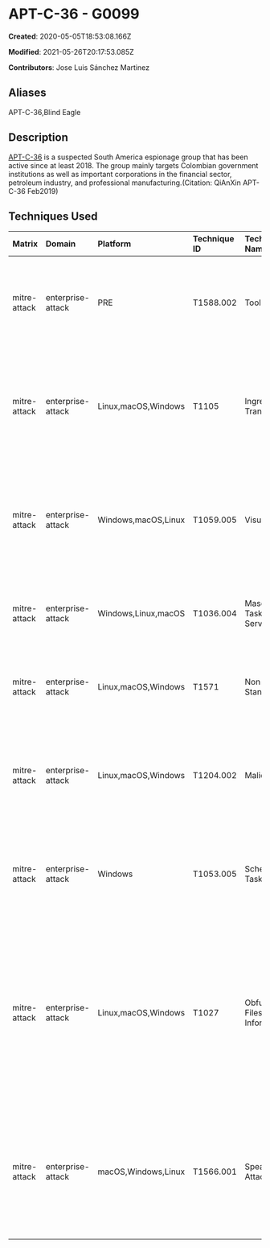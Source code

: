 # APT-C-36 - G0099

**Created**: 2020-05-05T18:53:08.166Z

**Modified**: 2021-05-26T20:17:53.085Z

**Contributors**: Jose Luis Sánchez Martinez

## Aliases

APT-C-36,Blind Eagle

## Description

[APT-C-36](https://attack.mitre.org/groups/G0099) is a suspected South America espionage group that has been active since at least 2018. The group mainly targets Colombian government institutions as well as important corporations in the financial sector, petroleum industry, and professional manufacturing.(Citation: QiAnXin APT-C-36 Feb2019)

## Techniques Used

|Matrix|Domain|Platform|Technique ID|Technique Name|Use|
| :---| :---| :---| :---| :---| :---|
|mitre-attack|enterprise-attack|PRE|T1588.002|Tool|[APT-C-36](https://attack.mitre.org/groups/G0099) obtained and used a modified variant of [Imminent Monitor](https://attack.mitre.org/software/S0434).(Citation: QiAnXin APT-C-36 Feb2019)|
|mitre-attack|enterprise-attack|Linux,macOS,Windows|T1105|Ingress Tool Transfer|[APT-C-36](https://attack.mitre.org/groups/G0099) has downloaded binary data from a specified domain after the malicious document is opened.(Citation: QiAnXin APT-C-36 Feb2019)|
|mitre-attack|enterprise-attack|Windows,macOS,Linux|T1059.005|Visual Basic|[APT-C-36](https://attack.mitre.org/groups/G0099) has embedded a VBScript within a malicious Word document which is executed upon the document opening.(Citation: QiAnXin APT-C-36 Feb2019)|
|mitre-attack|enterprise-attack|Windows,Linux,macOS|T1036.004|Masquerade Task or Service|[APT-C-36](https://attack.mitre.org/groups/G0099) has disguised its scheduled tasks as those used by Google.(Citation: QiAnXin APT-C-36 Feb2019)|
|mitre-attack|enterprise-attack|Linux,macOS,Windows|T1571|Non-Standard Port|[APT-C-36](https://attack.mitre.org/groups/G0099) has used port 4050 for C2 communications.(Citation: QiAnXin APT-C-36 Feb2019)|
|mitre-attack|enterprise-attack|Linux,macOS,Windows|T1204.002|Malicious File|[APT-C-36](https://attack.mitre.org/groups/G0099) has prompted victims to accept macros in order to execute the subsequent payload.(Citation: QiAnXin APT-C-36 Feb2019)|
|mitre-attack|enterprise-attack|Windows|T1053.005|Scheduled Task|[APT-C-36](https://attack.mitre.org/groups/G0099) has used a macro function to set scheduled tasks, disguised as those used by Google.(Citation: QiAnXin APT-C-36 Feb2019)|
|mitre-attack|enterprise-attack|Linux,macOS,Windows|T1027|Obfuscated Files or Information|[APT-C-36](https://attack.mitre.org/groups/G0099) has used ConfuserEx to obfuscate its variant of [Imminent Monitor](https://attack.mitre.org/software/S0434), compressed payload and RAT packages, and password protected encrypted email attachments to avoid detection.(Citation: QiAnXin APT-C-36 Feb2019)|
|mitre-attack|enterprise-attack|macOS,Windows,Linux|T1566.001|Spearphishing Attachment|[APT-C-36](https://attack.mitre.org/groups/G0099) has used spearphishing emails with password protected RAR attachment to avoid being detected by the email gateway.(Citation: QiAnXin APT-C-36 Feb2019) |
